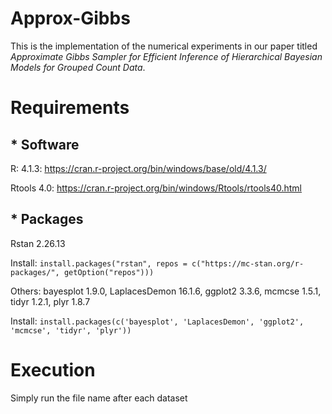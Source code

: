 # Approx-Gibbs
This is the implementation of the numerical experiments in our paper titled *Approximate Gibbs Sampler for Efficient Inference of Hierarchical
Bayesian Models for Grouped Count Data*.

# Requirements
## * Software
R: 4.1.3: https://cran.r-project.org/bin/windows/base/old/4.1.3/

Rtools 4.0: https://cran.r-project.org/bin/windows/Rtools/rtools40.html

## * Packages
Rstan 2.26.13

Install: ```install.packages("rstan", repos = c("https://mc-stan.org/r-packages/", getOption("repos")))```

Others: bayesplot 1.9.0, LaplacesDemon 16.1.6, ggplot2 3.3.6, mcmcse 1.5.1, tidyr 1.2.1, plyr 1.8.7

Install: ```install.packages(c('bayesplot', 'LaplacesDemon', 'ggplot2', 'mcmcse', 'tidyr', 'plyr'))```

# Execution
Simply run the file name after each dataset


